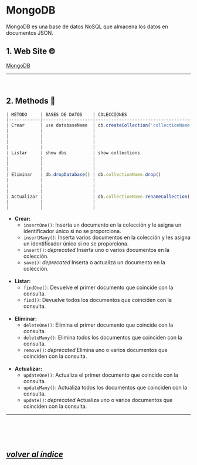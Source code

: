 # MongoDB
MongoDB es una base de datos NoSQL que almacena los datos en documentos JSON.

## 1. Web Site 🌐
[MongoDB](https://www.mongodb.com/)

---
<br>

## 2. Methods 🔧
```javascript	
| MÉTODO     | BASES DE DATOS    | COLECCIONES                                             | DOCUMENTOS                                                               |
|------------|-------------------|---------------------------------------------------------|--------------------------------------------------------------------------|
| Crear      | use databaseName  | db.createCollection('collectionName')                   | db.collectionName.insertOne({ key: value })                              |
|            |                   |                                                         | db.collectionName.insertMany([{ key: value }, { key: value }])           |
|            |                   |                                                         | /* db.collectionName.insert({ key: value }) */                           |
|            |                   |                                                         | /* db.collectionName.save({ key: value }) */                             |
|            |                   |                                                         |                                                                          | 
| Listar     | show dbs          | show collections                                        | db.collectionName.findOne({ key: value })                                |
|            |                   |                                                         | db.collectionName.find(); db.collectionName.find({ key: value })         |
|            |                   |                                                         |                                                                          |
|            |                   |                                                         |                                                                          |
| Eliminar   | db.dropDatabase() | db.collectionName.drop()                                | db.collectionName.deleteOne({ key: value })                              |
|            |                   |                                                         | db.collectionName.deleteMany({ key: value })                             |
|            |                   |                                                         | /* db.collectionName.remove({ key: value }) */                           |
|            |                   |                                                         |                                                                          |
| Actualizar |                   | db.collectionName.renameCollection('newCollectionName') | db.collectionName.updateOne({ key: value }, { $set: { key: value } })    |
|            |                   |                                                         | db.collectionName.updateMany({ key: value }, { $set: { key: value } })   |
|            |                   |                                                         | /* db.collectionName.update({ key: value }, { $set: { key: value } }) */ |
```
- **Crear:**
  - `insertOne()`: Inserta un documento en la colección y le asigna un identificador único si no se proporciona.
  - `insertMany()`: Inserta varios documentos en la colección y les asigna un identificador único si no se proporciona.
  - `insert()`: *deprecated* Inserta uno o varios documentos en la colección.
  - `save()`: *deprecated* Inserta o actualiza un documento en la colección.<br><br>
- **Listar:**
  - `findOne()`: Devuelve el primer documento que coincide con la consulta.
  - `find()`: Devuelve todos los documentos que coinciden con la consulta.<br><br>
- **Eliminar:**
  - `deleteOne()`: Elimina el primer documento que coincide con la consulta.
  - `deleteMany()`: Elimina todos los documentos que coinciden con la consulta.
  - `remove()`: *deprecated* Elimina uno o varios documentos que coinciden con la consulta.<br><br>
- **Actualizar:**
  - `updateOne()`: Actualiza el primer documento que coincide con la consulta.
  - `updateMany()`: Actualiza todos los documentos que coinciden con la consulta.
  - `update()`: *deprecated* Actualiza uno o varios documentos que coinciden con la consulta.
---
<br><br><br>

## *[volver al índice](../../index.md)*